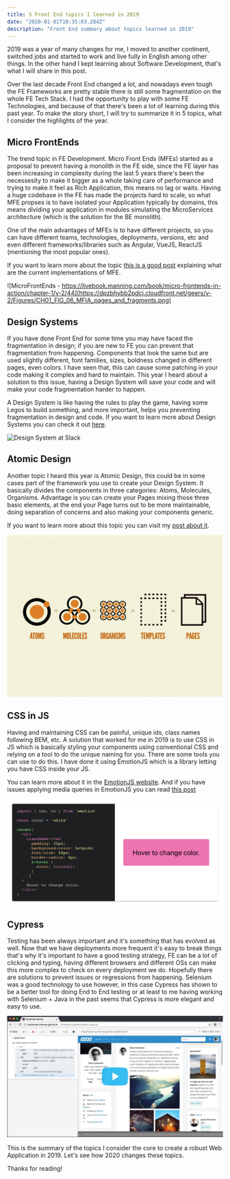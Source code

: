 ```yaml
---
title: 5 Front End topics I learned in 2019
date: "2020-01-01T10:35:03.284Z"
description: "Front End summary about topics learned in 2019"
---
```


2019 was a year of many changes for me, I moved to another continent, switched jobs and started to work and live fully in English among other things. In the other hand I kept learning about Software Development, that's what I will share in this post.

Over the last decade Front End changed a lot, and nowadays even tough the FE Frameworks are pretty stable there is still some fragmentation on the whole FE Tech Stack. I had the opportunity to play with some FE Technologies, and because of that there's been a lot of learning during this past year. To make the story short, I will try to summarize it in 5 topics, what I consider the highlights of the year.

## Micro FrontEnds

The trend topic in FE Development. Micro Front Ends (MFEs) started as a proposal to prevent having a monolith in the FE side, since the FE layer has been increasing in complexity during the last 5 years there's been the necessesity to make it bigger as a whole taking care of performance and trying to make it feel as Rich Application, this means no lag or waits. Having a huge codebase in the FE has made the projects hard to scale, so what MFE propses is to have isolated your Application typically by domains, this means dividing your application in modules simulating the MicroServices architecture (which is the solution for the BE monolith).

One of the main advantages of MFEs is to have different projects, so you can have different teams, technologies, deployments, versions, etc and even different frameworks/libraries such as Angular, VueJS, ReactJS (mentioning the most popular ones).

If you want to learn more about the topic [this is a good post](https://medium.com/@tomsoderlund/micro-frontends-a-microservice-approach-to-front-end-web-development-f325ebdadc16) explaining what are the current implementations of MFE.

![MicroFrontEnds - https://livebook.manning.com/book/micro-frontends-in-action/chapter-1/v-2/44](https://dpzbhybb2pdcj.cloudfront.net/geers/v-2/Figures/CH01_FIG_06_MFIA_pages_and_fragments.png)

## Design Systems

If you have done Front End for some time you may have faced the fragmentation in design; if you are new to FE you can prevent that fragmentation from happening. Components that look the same but are used slightly different, font families, sizes, boldness changed in different pages, even colors. I have seen that, this can cause some patching in your code making it complex and hard to maintain. This year I heard about a solution to this issue, having a Design System will save your code and will make your code fragmentation harder to happen.

A Design System is like having the rules to play the game, having some Legos to build something, and more important, helps you preventing fragmentation in design and code. If you want to learn more about Design Systems you can check it out [here](https://www.invisionapp.com/inside-design/guide-to-design-systems/).

![Design System at Slack](https://miro.medium.com/max/3000/0*9wjQodozMFLwagx7)

## Atomic Design

Another topic I heard this year is Atomic Design, this could be in some cases part of the framework you use to create your Design System. It basically divides the components in three categories: Atoms, Molecules, Organisms. Advantage is you can create your Pages mixing those three basic elements, at the end your Page turns out to be more maintainable, doing separation of concerns and also making your components generic.

If you want to learn more about this topic you can visit my [post about it](../scaling-atomic-design-with-react).

![Atomic Design by Brad Frost](https://github.com/adancarrasco/my-blog/blob/master/content/assets/5-FE-topics-I-learned-in-2019/atomic-design-process.png)

## CSS in JS

Having and maintaining CSS can be painful, unique ids, class names following BEM, etc. A solution that worked for me in 2019 is to use CSS in JS which is basically styling your components using conventional CSS and relying on a tool to do the unique naming for you. There are some tools you can use to do this. I have done it using EmotionJS which is a library letting you have CSS inside your JS.

You can learn more about it in the [EmotionJS website](https://emotion.sh/docs/introduction). And if you have issues applying media queries in EmotionJS you can read [this post](../media-queries-in-emotion)

![EmotionJS example](https://github.com/adancarrasco/my-blog/blob/master/content/assets/5-FE-topics-I-learned-in-2019/css-in-js.png?raw=true)

## Cypress

Testing has been always important and it's something that has evolved as well. Now that we have deployments more frequent it's easy to break things that's why it's important to have a good testing strategy, FE can be a lot of clicking and typing, having different browsers and different OSs can make this more complex to check on every deployment we do. Hopefully there are solutions to prevent issues or regressions from happening. Selenium was a good technology to use however, in this case Cypress has shown to be a better tool for doing End to End testing or at least to me having working with Selenium + Java in the past seems that Cypress is more elegant and easy to use.

[![Cypress](https://github.com/adancarrasco/my-blog/blob/master/content/assets/5-FE-topics-I-learned-in-2019/cypress-thumb.jpg?raw=true)](https://vimeo.com/237527670 "Cypress")

This is the summary of the topics I consider the core to create a robust Web Application in 2019. Let's see how 2020 changes these topics.

Thanks for reading!
